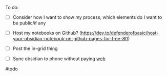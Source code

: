 To do:
- [ ] Consider how I want to show my process, which elements do I want to be public/if any
- [ ] Host my notebooks on Github? (https://dev.to/defenderofbasic/host-your-obsidian-notebook-on-github-pages-for-free-8l1)
- [ ] Post the in-grid thing
- [ ] Sync obsidian to phone without paying [web ](https://www.google.com/search?q=syncing+obsidian+to+iphone+without+paying&sca_esv=08244267979be72f&sxsrf=AE3TifNdqirW_5kp9gkYHR1Ue7ea_nE5OQ%3A1759494442597&ei=KsHfaP-XJMKFhbIP4IuKyQo&oq=syncing+obsidian+to+iphone+without&gs_lp=Egxnd3Mtd2l6LXNlcnAaAhgCIiJzeW5jaW5nIG9ic2lkaWFuIHRvIGlwaG9uZSB3aXRob3V0KgIIADIFECEYoAEyBRAhGKABMgUQIRigATIFECEYoAEyBRAhGJ8FSJ9AUABYtjlwBXgBkAEAmAFyoAHtDKoBBDE5LjK4AQPIAQD4AQGYAhqgAswNwgIEECMYJ8ICCxAAGIAEGJECGIoFwgIFEAAYgATCAgYQABgWGB7CAgkQABgWGIsDGB7CAgsQABiABBiGAxiKBcICCBAAGIAEGKIEwgIGEAAYDRgewgIOEAAYgAQYhgMYigUYiwPCAgsQABiABBiiBBiLA8ICBxAhGKABGArCAgQQIRgVmAMAkgcEMjMuM6AHrIcBsgcEMTguM7gHtA3CBwYwLjE5LjfIBz8&sclient=gws-wiz-serp)





#todo 